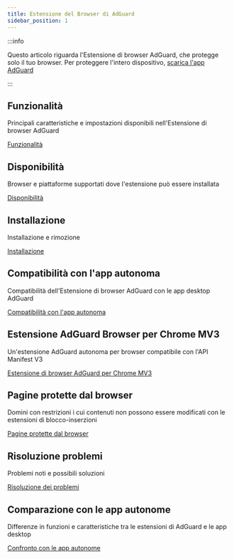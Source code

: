 ```yaml
---
title: Estensione del Browser di AdGuard
sidebar_position: 1
---
```


:::info

Questo articolo riguarda l'Estensione di browser AdGuard, che protegge solo il tuo browser. Per proteggere l'intero dispositivo, [scarica l'app AdGuard](https://adguard.com/download.html?auto=true)

:::

## Funzionalità

Principali caratteristiche e impostazioni disponibili nell'Estensione di browser AdGuard

[Funzionalità](/adguard-browser-extension/features)

## Disponibilità

Browser e piattaforme supportati dove l'estensione può essere installata

[Disponibilità](/adguard-browser-extension/availability)

## Installazione

Installazione e rimozione

[Installazione](/adguard-browser-extension/installation)

## Compatibilità con l'app autonoma

Compatibilità dell'Estensione di browser AdGuard con le app desktop AdGuard

[Compatibilità con l'app autonoma](/adguard-browser-extension/compatibility)

## Estensione AdGuard Browser per Chrome MV3

Un'estensione AdGuard autonoma per browser compatibile con l'API Manifest V3

[Estensione di browser AdGuard per Chrome MV3](/adguard-browser-extension/mv3-version/)

## Pagine protette dal browser

Domini con restrizioni i cui contenuti non possono essere modificati con le estensioni di blocco-inserzioni

[Pagine protette dal browser](/adguard-browser-extension/protected-pages)

## Risoluzione problemi

Problemi noti e possibili soluzioni

[Risoluzione dei problemi](/adguard-browser-extension/solving-problems)

## Comparazione con le app autonome

Differenze in funzioni e caratteristiche tra le estensioni di AdGuard e le app desktop

[Confronto con le app autonome](/adguard-browser-extension/comparison-standalone)
